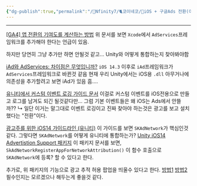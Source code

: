 ```yaml
---
{"dg-publish":true,"permalink":"/🏢Nfinity7/🐈코이네코/🍎iOS + 구글Ads 전환(이벤트) 보내는법 탐색/","dgPassFrontmatter":true}
---
```


----

[[GA4] 앱 전환의 기여도를 계산하는 방법](https://support.google.com/analytics/answer/10311900?hl=en&dark=1&sjid=16085125516051831700-AP)
위 문서를 보면 `Xcode`에서 `AdServices`프레임워크를 추가해야 한다는 언급이 있음.

하지만 당연히
그냥 추가만 하면 안될것 같고...
Unity와 어떻게 통합하는지 찾아봐야함

[iAd와 AdServices: 차이점은 무엇입니까?](https://www.revenuecat.com/blog/engineering/iad-vs-adservices-whats-the-difference/)
`iOS 14.3` 이후로 `iAd`프레임워크가 `AdServices`프레임워크로 바뀐것 같음
현재 우리 Unity에서는 iOS용 `.dll` 아무거나에 의존성을 추가할려고 보면
iAd가 있음 흠....

[유니티에서 커스텀 이벤트 로깅 가이드 문서](https://firebase.google.com/docs/analytics/unity/events?hl=ko#ios+)
이걸로 커스텀 이벤트를 iOS전용으로 만들고 로그를 남겨도 되긴 될것같다만...
그럼 기본 이벤트들은 왜 iOS는 Ads에서 안뜰까??
↳ 일단 이거는 말그대로 이벤트 로깅이고 진짜 찾아야 하는것은 광고를 보고 설치했다는 "전환"이다.

[광고주를 위한 iOS14 가이드라인 (유니티)](https://docs.unity.com/acquire/en-us/manual/iOS-14-guidelines)
이 가이드를 보면 `SKAdNetwork`가 핵심인것 같다.
그렇다면 `SKAdNetwork`를 어떻게 유니티에 통합하는가?
[Unity iOS14 Advertistion Support 패키지](https://docs.unity3d.com/Packages/com.unity.ads.ios-support@1.2/manual/index.html)
이 패키지 문서를 보면,
`SkAdNetworkRegisterAppForNetworkAttribution()` 이 함수 호출으로
`SKAdNetwork`에 등록? 할 수 있다고 한다.

추가로,
위 패키지의 기능으로 광고 추적 허용 팝업을 띄울수 있다고 한다.
[방법1](https://boxwitch.tistory.com/entry/%EC%9C%A0%EB%8B%88%ED%8B%B0-iOS-IDFA-%EA%B4%91%EA%B3%A0%EC%B6%94%EC%A0%81-%ED%97%88%EC%9A%A9-%ED%8C%9D%EC%97%85)
[방법2](https://hkn10004.tistory.com/90)
필수인지는 모르겠으나 해두는게 좋을것 같다.